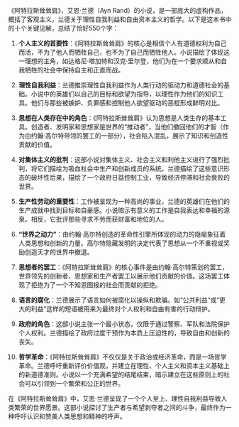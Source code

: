 《阿特拉斯耸耸肩》，艾恩·兰德（Ayn Rand）的小说，是一部庞大的虚构作品，概括了客观主义，兰德关于理性自我利益和自由资本主义的哲学。以下是这本书中的十个关键见解，总结了恰好550个字：

1. **个人主义的首要性**：《阿特拉斯耸耸肩》的核心是相信个人有道德权利为自己而活，不为了他人而牺牲自己，也不为了自己而牺牲他人。小说描绘了体现这一理想的主角，如达格尼·塔加特和汉克·里尔登，他们为在一个要求顺从和自我牺牲的社会中保持自主和正直而战。

2. **理性自我利益**：兰德推崇理性自我利益作为人类行动的驱动力和道德社会的基础。小说中的英雄们以自己的目标和欲望为指导，以理性作为他们的知识工具。他们与那些被嫉妒、负罪感和控制他人欲望驱动的恶棍形成鲜明对比。

3. **思想在人类存在中的角色**：《阿特拉斯耸耸肩》认为思想是人类生存的基本工具。创造者、发明家和思想家是世界的“推动者”，当他们撤回他们的才智（作为由约翰·高尔特带领的罢工的一部分），社会陷入混乱，展示了知识和创造性贡献的价值。

4. **对集体主义的批判**：这部小说对集体主义、社会主义和利他主义进行了强烈批判，将它们描绘为吸血社会中生产和创新成员的系统。兰德描绘了这些意识形态的破坏性后果，描绘了一个政府日益控制工业，导致经济停滞和社会衰败的世界。

5. **生产性劳动的重要性**：工作被呈现为一种高尚的事业，兰德的英雄们在他们的生产成就中找到目标和自豪感。小说暗示有意义的工作是自我表达和幸福的源泉。相反，它批评那些寻求不劳而获财富和地位的人。

6. **“世界之动力”**：由约翰·高尔特创造的革命性引擎所体现的动力的隐喻象征着人类思想和创新的力量。高尔特隐藏发明的决定代表了思想从一个不重视或奖励创造天才的世界中撤退。

7. **思想者的罢工**：《阿特拉斯耸耸肩》的核心事件是由约翰·高尔特策划的罢工，世界领先的创新者、思想家和生产者罢工以展示他们贡献的价值。这场罢工体现了拒绝为了一个不知恩图报的社会而贡献的拒绝。

8. **语言的腐化**：兰德展示了语言如何被腐化以操纵和欺骗。如“公共利益”或“更大的利益”这样的短语被用来为最终对个人权利和自由有害的行动辩护。

9. **政府的角色**：这部小说主张一个最小状态，仅限于通过警察、军队和法院保护个人权利。兰德描绘了政府过度干预作为本质上压迫性的，导致自由和创新的丧失。

10. **哲学革命**：《阿特拉斯耸耸肩》不仅仅是关于政治或经济革命，而是一场哲学革命。兰德呼吁重新评价价值观，并建立在理性、个人主义和资本主义基础上的新道德准则。小说以一个充满希望的结尾结束，暗示建立在这些原则上的社会可以引领到一个繁荣和公正的世界。

在《阿特拉斯耸耸肩》中，艾恩·兰德呈现了一个个人至上、理性自我利益导致人类繁荣的世界愿景。这部小说探讨了生产者与希望剥夺者之间的斗争，最终作为一种呼吁认识和赞美人类思想和精神的呼声。